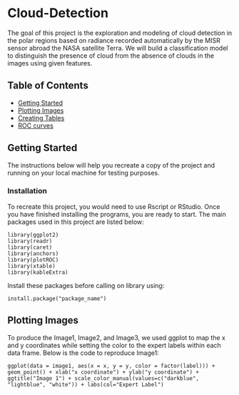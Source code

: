 # Cloud-Detection

The goal of this project is the exploration and modeling of cloud detection in the polar regions based on radiance recorded automatically by the MISR sensor abroad the NASA satellite Terra. We will build a classification model to distinguish the presence of cloud from the absence of clouds in the images using given features. 

## Table of Contents
- [Getting Started](#gettingstarted)
- [Plotting Images](#plottingimages)
- [Creating Tables](#creatingtables)
- [ROC curves](#roccurves)


## Getting Started

The instructions below will help you recreate a copy of the project and running on your local machine for testing purposes. 

### Installation

To recreate this project, you would need to use Rscript or RStudio. Once you have finished installing the programs, you are ready to start. The main packages used in this project are listed below:

```
library(ggplot2)
library(readr)
library(caret)
library(anchors)
library(plotROC)
library(xtable)
library(kableExtra)
```
Install these packages before calling on library using:

```
install.package("package_name")
```

## Plotting Images

To produce the Image1, Image2, and Image3, we used ggplot to map the x and y coordinates while setting the color to the expert labels within each data frame. Below is the code to reproduce Image1:

```
ggplot(data = image1, aes(x = x, y = y, color = factor(label))) + geom_point() + xlab("x coordinate") + ylab("y coordinate") + ggtitle("Image 1") + scale_color_manual(values=c("darkblue", "lightblue", "white")) + labs(col="Expert Label")
```




